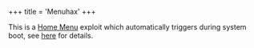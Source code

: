 +++
title = 'Menuhax'
+++

This is a [Home Menu](Home_Menu "wikilink") exploit which automatically
triggers during system boot, see
[here](https://github.com/yellows8/3ds_homemenuhax) for details.